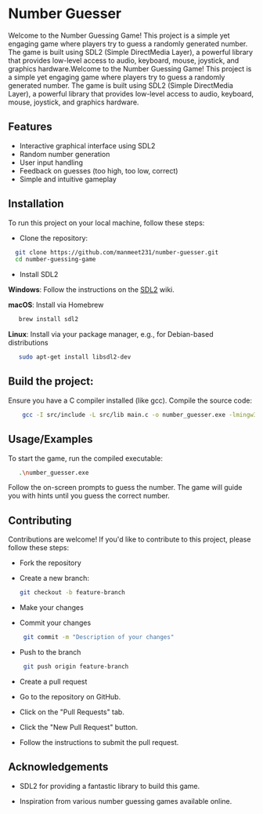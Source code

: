 
# Number Guesser

Welcome to the Number Guessing Game! This project is a simple yet engaging game where players try to guess a randomly generated number. The game is built using SDL2 (Simple DirectMedia Layer), a powerful library that provides low-level access to audio, keyboard, mouse, joystick, and graphics hardware.Welcome to the Number Guessing Game! This project is a simple yet engaging game where players try to guess a randomly generated number. The game is built using SDL2 (Simple DirectMedia Layer), a powerful library that provides low-level access to audio, keyboard, mouse, joystick, and graphics hardware.


## Features

- Interactive graphical interface using SDL2
- Random number generation
- User input handling
- Feedback on guesses (too high, too low, correct)
- Simple and intuitive gameplay


## Installation

To run this project on your local machine, follow these steps:

- Clone the repository:

```bash
  git clone https://github.com/manmeet231/number-guesser.git
  cd number-guessing-game
```
- Install SDL2

**Windows**: Follow the instructions on the [SDL2](https://wiki.libsdl.org/SDL2/FrontPage) wiki.

**macOS**: Install via Homebrew
```bash
   brew install sdl2
```
**Linux**: Install via your package manager, e.g., for Debian-based distributions
```bash
   sudo apt-get install libsdl2-dev
```
## Build the project:

Ensure you have a C compiler installed (like gcc).
Compile the source code:
```bash
    gcc -I src/include -L src/lib main.c -o number_guesser.exe -lmingw32 -lSDL2main -lSDL2 -lSDL2_image -lSDL2_ttf
```


## Usage/Examples

To start the game, run the compiled executable:

```bash
   .\number_guesser.exe
```

Follow the on-screen prompts to guess the number. The game will guide you with hints until you guess the correct number.
## Contributing

Contributions are welcome! If you'd like to contribute to this project, please follow these steps:

- Fork the repository 

- Create a new branch:
   ```bash
   git checkout -b feature-branch
   ```
- Make your changes

- Commit your changes
  ```bash
   git commit -m "Description of your changes"
   ```
- Push to the branch
  ```bash
   git push origin feature-branch
   ```
- Create a pull request

- Go to the repository on GitHub.
- Click on the "Pull Requests" tab.
- Click the "New Pull Request" button.
- Follow the instructions to submit the pull request.
## Acknowledgements

 - SDL2 for providing a fantastic library to build this game.

 - Inspiration from various number guessing games available online.
